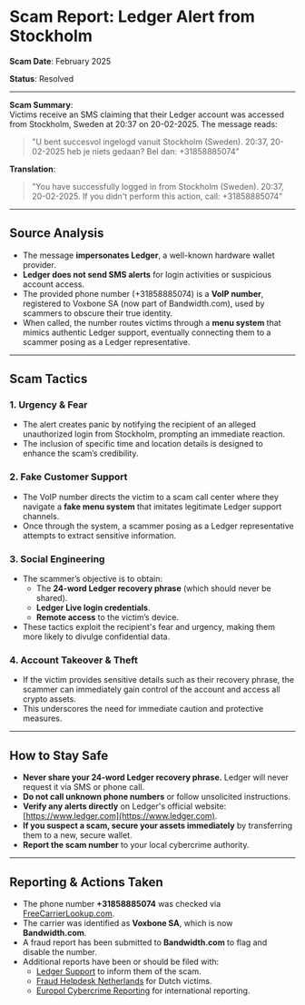 # Scam Report: Ledger Alert from Stockholm  

**Scam Date**: February 2025

**Status**: Resolved

---

**Scam Summary**:  
Victims receive an SMS claiming that their Ledger account was accessed from Stockholm, Sweden at 20:37 on 20-02-2025. The message reads:

> "U bent succesvol ingelogd vanuit Stockholm (Sweden). 20:37, 20-02-2025 heb je niets gedaan? Bel dan: +31858885074"

**Translation**:  
> "You have successfully logged in from Stockholm (Sweden). 20:37, 20-02-2025. If you didn't perform this action, call: +31858885074"

---

## Source Analysis  
- The message **impersonates Ledger**, a well-known hardware wallet provider.  
- **Ledger does not send SMS alerts** for login activities or suspicious account access.  
- The provided phone number (+31858885074) is a **VoIP number**, registered to Voxbone SA (now part of Bandwidth.com), used by scammers to obscure their true identity.  
- When called, the number routes victims through a **menu system** that mimics authentic Ledger support, eventually connecting them to a scammer posing as a Ledger representative.

---

## Scam Tactics

### 1. Urgency & Fear  
- The alert creates panic by notifying the recipient of an alleged unauthorized login from Stockholm, prompting an immediate reaction.  
- The inclusion of specific time and location details is designed to enhance the scam’s credibility.

### 2. Fake Customer Support  
- The VoIP number directs the victim to a scam call center where they navigate a **fake menu system** that imitates legitimate Ledger support channels.  
- Once through the system, a scammer posing as a Ledger representative attempts to extract sensitive information.

### 3. Social Engineering  
- The scammer’s objective is to obtain:  
  - The **24-word Ledger recovery phrase** (which should never be shared).  
  - **Ledger Live login credentials**.  
  - **Remote access** to the victim’s device.  
- These tactics exploit the recipient's fear and urgency, making them more likely to divulge confidential data.

### 4. Account Takeover & Theft  
- If the victim provides sensitive details such as their recovery phrase, the scammer can immediately gain control of the account and access all crypto assets.  
- This underscores the need for immediate caution and protective measures.

---

## How to Stay Safe  
- **Never share your 24-word Ledger recovery phrase.** Ledger will never request it via SMS or phone call.  
- **Do not call unknown phone numbers** or follow unsolicited instructions.  
- **Verify any alerts directly** on Ledger's official website: [https://www.ledger.com](https://www.ledger.com).  
- **If you suspect a scam, secure your assets immediately** by transferring them to a new, secure wallet.  
- **Report the scam number** to your local cybercrime authority.

---

## Reporting & Actions Taken  
- The phone number **+31858885074** was checked via [FreeCarrierLookup.com](https://freecarrierlookup.com).  
- The carrier was identified as **Voxbone SA**, which is now **Bandwidth.com**.  
- A fraud report has been submitted to **Bandwidth.com** to flag and disable the number.  
- Additional reports have been or should be filed with:  
  - [Ledger Support](https://support.ledger.com) to inform them of the scam.  
  - [Fraud Helpdesk Netherlands](https://www.fraudehelpdesk.nl/) for Dutch victims.  
  - [Europol Cybercrime Reporting](https://www.europol.europa.eu/report-a-crime) for international reporting.
